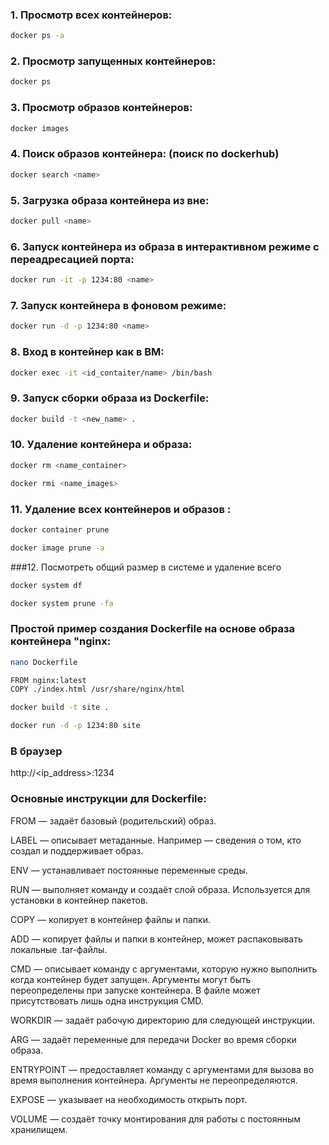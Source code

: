 ### 1. Просмотр всех контейнеров:

``` bash
docker ps -a
```

### 2. Просмотр запущенных контейнеров:

``` bash
docker ps 
```

### 3. Просмотр образов контейнеров:

``` bash
docker images 
```

### 4. Поиск образов контейнера: (поиск по dockerhub)

``` bash
docker search <name>      
```

### 5. Загрузка образа контейнера из вне:

``` bash
docker pull <name>
```

### 6. Запуск контейнера из образа в интерактивном режиме с переадресацией порта:

``` bash
docker run -it -p 1234:80 <name>
```

### 7. Запуск контейнера в фоновом режиме: 

``` bash
docker run -d -p 1234:80 <name>
```

### 8. Вход в контейнер как в ВМ:

``` bash
docker exec -it <id_contaiter/name> /bin/bash
```

### 9. Запуск сборки образа из Dockerfile:

``` bash
docker build -t <new_name> . 
```
### 10. Удаление контейнера и образа:

``` bash
docker rm <name_container>
```
``` bash
docker rmi <name_images>
```
### 11. Удаление всех контейнеров и образов :

``` bash
docker container prune 
```
``` bash
docker image prune -a
```
###12. Посмотреть общий размер в системе и удаление всего

``` bash
docker system df 
```
``` bash
docker system prune -fa
```

### Простой пример создания Dockerfile на основе образа контейнера "nginx:

``` bash
nano Dockerfile
```
``` bash
FROM nginx:latest
COPY ./index.html /usr/share/nginx/html
```
``` bash
docker build -t site .
```
``` bash
docker run -d -p 1234:80 site
```
### В браузер
http://<ip_address>:1234

### Основные инструкции для Dockerfile:

FROM — задаёт базовый (родительский) образ.

LABEL — описывает метаданные. Например — сведения о том, кто создал и поддерживает образ.

ENV — устанавливает постоянные переменные среды.

RUN — выполняет команду и создаёт слой образа. Используется для установки в контейнер пакетов.

COPY — копирует в контейнер файлы и папки.

ADD — копирует файлы и папки в контейнер, может распаковывать локальные .tar-файлы.

CMD — описывает команду с аргументами, которую нужно выполнить когда контейнер будет запущен. Аргументы могут быть переопределены при запуске контейнера. В файле может присутствовать лишь одна инструкция CMD.

WORKDIR — задаёт рабочую директорию для следующей инструкции.

ARG — задаёт переменные для передачи Docker во время сборки образа.

ENTRYPOINT — предоставляет команду с аргументами для вызова во время выполнения контейнера. Аргументы не переопределяются.

EXPOSE — указывает на необходимость открыть порт.

VOLUME — создаёт точку монтирования для работы с постоянным хранилищем.
